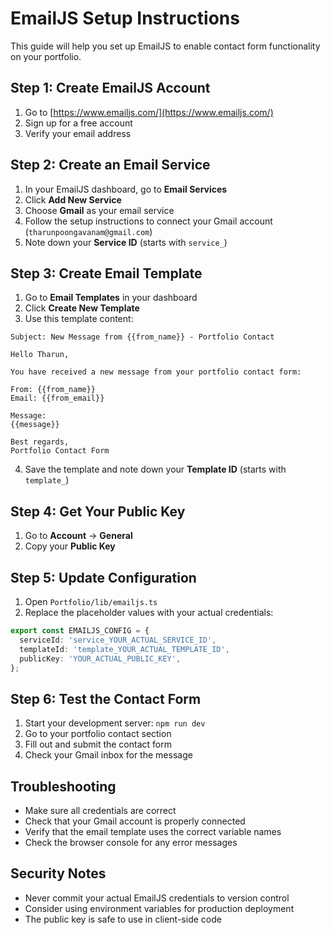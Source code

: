 # EmailJS Setup Instructions

This guide will help you set up EmailJS to enable contact form functionality on your portfolio.

## Step 1: Create EmailJS Account

1. Go to [https://www.emailjs.com/](https://www.emailjs.com/)
2. Sign up for a free account
3. Verify your email address

## Step 2: Create an Email Service

1. In your EmailJS dashboard, go to **Email Services**
2. Click **Add New Service**
3. Choose **Gmail** as your email service
4. Follow the setup instructions to connect your Gmail account (`tharunpoongavanam@gmail.com`)
5. Note down your **Service ID** (starts with `service_`)

## Step 3: Create Email Template

1. Go to **Email Templates** in your dashboard
2. Click **Create New Template**
3. Use this template content:

```
Subject: New Message from {{from_name}} - Portfolio Contact

Hello Tharun,

You have received a new message from your portfolio contact form:

From: {{from_name}}
Email: {{from_email}}

Message:
{{message}}

Best regards,
Portfolio Contact Form
```

4. Save the template and note down your **Template ID** (starts with `template_`)

## Step 4: Get Your Public Key

1. Go to **Account** → **General**
2. Copy your **Public Key**

## Step 5: Update Configuration

1. Open `Portfolio/lib/emailjs.ts`
2. Replace the placeholder values with your actual credentials:

```typescript
export const EMAILJS_CONFIG = {
  serviceId: 'service_YOUR_ACTUAL_SERVICE_ID',
  templateId: 'template_YOUR_ACTUAL_TEMPLATE_ID',
  publicKey: 'YOUR_ACTUAL_PUBLIC_KEY',
};
```

## Step 6: Test the Contact Form

1. Start your development server: `npm run dev`
2. Go to your portfolio contact section
3. Fill out and submit the contact form
4. Check your Gmail inbox for the message

## Troubleshooting

- Make sure all credentials are correct
- Check that your Gmail account is properly connected
- Verify that the email template uses the correct variable names
- Check the browser console for any error messages

## Security Notes

- Never commit your actual EmailJS credentials to version control
- Consider using environment variables for production deployment
- The public key is safe to use in client-side code
